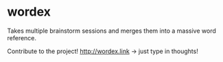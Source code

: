 wordex
======

Takes multiple brainstorm sessions and merges them into a massive word reference.

Contribute to the project! http://wordex.link -> just type in thoughts!

